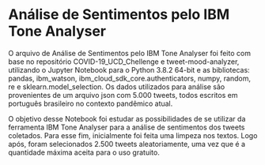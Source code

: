 # Análise de Sentimentos pelo IBM Tone Analyser

O arquivo de Análise de Sentimentos pelo IBM Tone Analyser foi feito com base no repositório COVID-19_UCD_Chellenge e tweet-mood-analyzer, utilizando o Jupyter Notebook para o Python 3.8.2 64-bit e as bibliotecas: pandas, ibm_watson, ibm_cloud_sdk_core.authenticators, numpy, random, re e sklearn.model_selection. Os dados utilizados para análise são provenientes de um arquivo json com 5.000 tweets, todos escritos em português brasileiro no contexto pandêmico atual.

O objetivo desse Notebook foi estudar as possibilidades de se utilizar da ferramenta IBM Tone Analyser para a análise de sentimentos dos tweets coletados. Para esse fim, inicialmente foi feita uma limpeza nos textos. Logo após, foram selecionados 2.500 tweets aleatoriamente, uma vez que é a quantidade máxima aceita para o uso gratuito.
